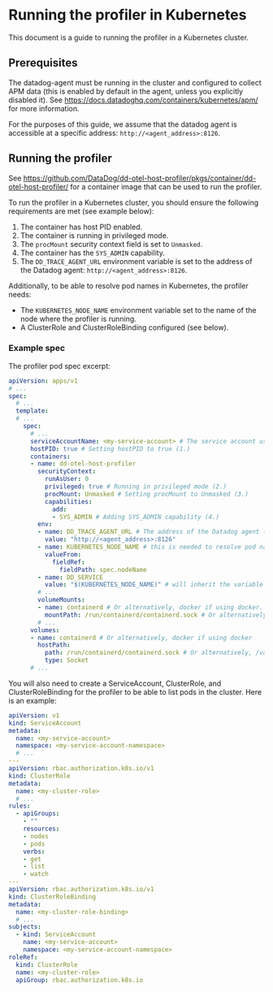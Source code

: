 # Running the profiler in Kubernetes

This document is a guide to running the profiler in a Kubernetes cluster.

## Prerequisites

The datadog-agent must be running in the cluster and configured to collect APM data (this is enabled by default in the agent, unless you explicitly disabled it). See https://docs.datadoghq.com/containers/kubernetes/apm/ for more information.

For the purposes of this guide, we assume that the datadog agent is accessible at a specific address: `http://<agent_address>:8126`.

## Running the profiler

See https://github.com/DataDog/dd-otel-host-profiler/pkgs/container/dd-otel-host-profiler/ for a container image that can be used to run the profiler.

To run the profiler in a Kubernetes cluster, you should ensure the following requirements are met (see example below):
1. The container has host PID enabled.
2. The container is running in privileged mode.
3. The `procMount` security context field is set to `Unmasked`.
4. The container has the `SYS_ADMIN` capability.
5. The `DD_TRACE_AGENT_URL` environment variable is set to the address of the Datadog agent: `http://<agent_address>:8126`.

Additionally, to be able to resolve pod names in Kubernetes, the profiler needs:
* The `KUBERNETES_NODE_NAME` environment variable set to the name of the node where the profiler is running.
* A ClusterRole and ClusterRoleBinding configured (see below).

### Example spec

The profiler pod spec excerpt:
```yaml
apiVersion: apps/v1
# ...
spec:
  # ...
  template:
  # ...
    spec:
      # ...
      serviceAccountName: <my-service-account> # The service account used
      hostPID: true # Setting hostPID to true (1.)
      containers:
      - name: dd-otel-host-profiler
        securityContext:
          runAsUser: 0
          privileged: true # Running in privileged mode (2.)
          procMount: Unmasked # Setting procMount to Unmasked (3.)
          capabilities:
            add:
            - SYS_ADMIN # Adding SYS_ADMIN capability (4.)
        env:
        - name: DD_TRACE_AGENT_URL # The address of the Datadog agent (5.)
          value: "http://<agent_address>:8126"
        - name: KUBERNETES_NODE_NAME # this is needed to resolve pod names in Kubernetes
          valueFrom:
            fieldRef:
              fieldPath: spec.nodeName
        - name: DD_SERVICE
          value: "$(KUBERNETES_NODE_NAME)" # will inherit the variable set above
        # ...
        volumeMounts:
        - name: containerd # Or alternatively, docker if using docker. This is required to be able to resolve container names.
          mountPath: /run/containerd/containerd.sock # Or alternatively, /var/run/docker.sock
        # ...
      volumes:
      - name: containerd # Or alternatively, docker if using docker
        hostPath:
          path: /run/containerd/containerd.sock # Or alternatively, /var/run/docker.sock
          type: Socket
      # ...
```

You will also need to create a ServiceAccount, ClusterRole, and ClusterRoleBinding for the profiler to be able to list pods in the cluster. Here is an example:
```yaml
apiVersion: v1
kind: ServiceAccount
metadata:
  name: <my-service-account>
  namespace: <my-service-account-namespace>
  # ...
---
apiVersion: rbac.authorization.k8s.io/v1
kind: ClusterRole
metadata:
  name: <my-cluster-role>
  # ...
rules:
  - apiGroups:
    - ""
    resources:
    - nodes
    - pods
    verbs:
    - get
    - list
    - watch
---
apiVersion: rbac.authorization.k8s.io/v1
kind: ClusterRoleBinding
metadata:
  name: <my-cluster-role-binding>
  # ...
subjects:
  - kind: ServiceAccount
    name: <my-service-account>
    namespace: <my-service-account-namespace>
roleRef:
  kind: ClusterRole
  name: <my-cluster-role>
  apiGroup: rbac.authorization.k8s.io
```
